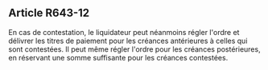 Article R643-12
----
En cas de contestation, le liquidateur peut néanmoins régler l'ordre et délivrer
les titres de paiement pour les créances antérieures à celles qui sont
contestées. Il peut même régler l'ordre pour les créances postérieures, en
réservant une somme suffisante pour les créances contestées.
